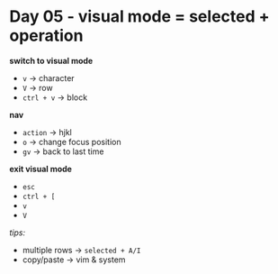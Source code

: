 <!--
 * @Author: your name
 * @Date: 2022-06-01 20:56:41
 * @LastEditTime: 2022-06-21 11:20:57
 * @Description: 
-->

# Day 05 - visual mode = selected + operation

**switch to visual mode**
* `v` -> character
* `V` -> row
* `ctrl + v` -> block

**nav**
* `action` -> hjkl
* `o` -> change focus position
* `gv` -> back to last time 

**exit visual mode**
* `esc`
* `ctrl + [`
* `v`
* `V`

*tips:*
* multiple rows -> `selected + A/I`
* copy/paste -> vim & system
